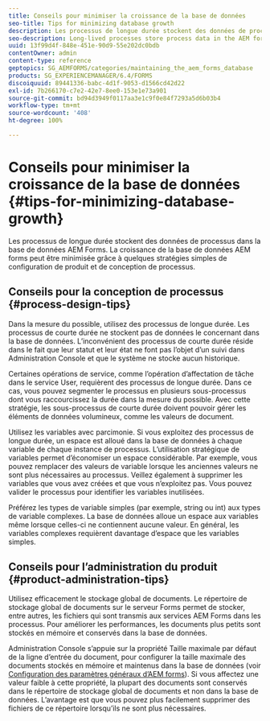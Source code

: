 ```yaml
---
title: Conseils pour minimiser la croissance de la base de données
seo-title: Tips for minimizing database growth
description: Les processus de longue durée stockent des données de processus dans la base de données AEM Forms. La croissance de la base de données AEM forms peut être minimisée grâce à quelques stratégies simples de configuration de produit et de conception de processus.
seo-description: Long-lived processes store process data in the AEM forms database. The growth of the AEM forms database can be minimized using a few easy process design and product configuration strategies.
uuid: 13f99d4f-848e-451e-90d9-55e202dc0bdb
contentOwner: admin
content-type: reference
geptopics: SG_AEMFORMS/categories/maintaining_the_aem_forms_database
products: SG_EXPERIENCEMANAGER/6.4/FORMS
discoiquuid: 89441336-babc-4d1f-9053-d1566cd42d22
exl-id: 7b266170-c7e2-42e7-8ee0-153e1e73a901
source-git-commit: bd94d3949f0117aa3e1c9f0e84f7293a5d6b03b4
workflow-type: tm+mt
source-wordcount: '408'
ht-degree: 100%

---
```


# Conseils pour minimiser la croissance de la base de données {#tips-for-minimizing-database-growth}

Les processus de longue durée stockent des données de processus dans la base de données AEM Forms. La croissance de la base de données AEM forms peut être minimisée grâce à quelques stratégies simples de configuration de produit et de conception de processus.

## Conseils pour la conception de processus {#process-design-tips}

Dans la mesure du possible, utilisez des processus de longue durée. Les processus de courte durée ne stockent pas de données le concernant dans la base de données. L’inconvénient des processus de courte durée réside dans le fait que leur statut et leur état ne font pas l’objet d’un suivi dans Administration Console et que le système ne stocke aucun historique.

Certaines opérations de service, comme l’opération d’affectation de tâche dans le service User, requièrent des processus de longue durée. Dans ce cas, vous pouvez segmenter le processus en plusieurs sous-processus dont vous raccourcissez la durée dans la mesure du possible. Avec cette stratégie, les sous-processus de courte durée doivent pouvoir gérer les éléments de données volumineux, comme les valeurs de document.

Utilisez les variables avec parcimonie. Si vous exploitez des processus de longue durée, un espace est alloué dans la base de données à chaque variable de chaque instance de processus. L’utilisation stratégique de variables permet d’économiser un espace considérable. Par exemple, vous pouvez remplacer des valeurs de variable lorsque les anciennes valeurs ne sont plus nécessaires au processus. Veillez également à supprimer les variables que vous avez créées et que vous n’exploitez pas. Vous pouvez valider le processus pour identifier les variables inutilisées.

Préférez les types de variable simples (par exemple, string ou int) aux types de variable complexes. La base de données alloue un espace aux variables même lorsque celles-ci ne contiennent aucune valeur. En général, les variables complexes requièrent davantage d’espace que les variables simples.

## Conseils pour l’administration du produit {#product-administration-tips}

Utilisez efficacement le stockage global de documents. Le répertoire de stockage global de documents sur le serveur Forms permet de stocker, entre autres, les fichiers qui sont transmis aux services AEM Forms dans les processus. Pour améliorer les performances, les documents plus petits sont stockés en mémoire et conservés dans la base de données.

Administration Console s’appuie sur la propriété Taille maximale par défaut de la ligne d’entrée du document, pour configurer la taille maximale des documents stockés en mémoire et maintenus dans la base de données (voir [Configuration des paramètres généraux d’AEM forms](/help/forms/using/admin-help/configure-general-aem-forms-settings.md#configure-general-aem-forms-settings)). Si vous affectez une valeur faible à cette propriété, la plupart des documents sont conservés dans le répertoire de stockage global de documents et non dans la base de données. L’avantage est que vous pouvez plus facilement supprimer des fichiers de ce répertoire lorsqu’ils ne sont plus nécessaires.
